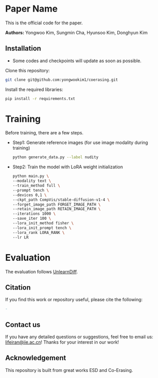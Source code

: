 # Paper Name

This is the official code for the paper.

**Authors:** Yongwoo Kim, Sungmin Cha, Hyunsoo Kim, Donghyun Kim

## Installation

- Some codes and checkpoints will update as soon as possible.

Clone this repository:

```bash
git clone git@github.com:yongwookim1/coerasing.git
```

Install the required libraries:

```bash
pip install -r requirements.txt
```

# Training

Before training, there are a few steps.

- Step1: Generate reference images (for use image modality during training)

  ```bash
  python generate_data.py --label nudity
  ```

- Step2: Train the model with LoRA weight initialization

  ```bash
  python main.py \
  --modality text \
  --train_method full \
  --prompt tench \
  --devices 0,1 \
  --ckpt_path CompVis/stable-diffusion-v1-4 \
  --forget_image_path FORGET_IMAGE_PATH \
  --retain_image_path RETAIN_IMAGE_PATH \
  --iterations 1000 \
  --save_iter 100 \
  --lora_init_method fisher \
  --lora_init_prompt tench \
  --lora_rank LORA_RANK \
  --lr LR
  ```

# Evaluation

The evaluation follows [UnlearnDiff](https://github.com/OPTML-Group/Diffusion-MU-Attack).

## Citation

If you find this work or repository useful, please cite the following:

```bib
-
```

## Contact us

If you have any detailed questions or suggestions, feel free to email us: [lifeiran@iie.ac.cn](mailto:lifeiran@iie.ac.cn)! Thanks for your interest in our work!

## Acknowledgement

This repository is built from great works ESD and Co-Erasing.

